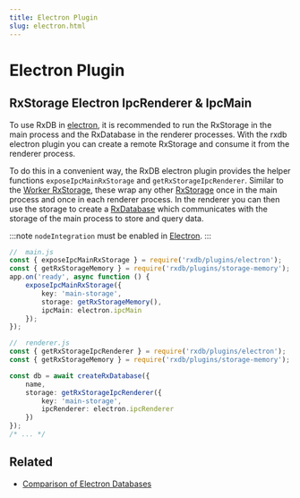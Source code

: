 ```yaml
---
title: Electron Plugin
slug: electron.html
---
```




# Electron Plugin


## RxStorage Electron IpcRenderer & IpcMain


To use RxDB in [electron](./electron-database.md), it is recommended to run the RxStorage in the main process and the RxDatabase in the renderer processes. With the rxdb electron plugin you can create a remote RxStorage and consume it from the renderer process.

To do this in a convenient way, the RxDB electron plugin provides the helper functions `exposeIpcMainRxStorage` and `getRxStorageIpcRenderer`.
Similar to the [Worker RxStorage](./rx-storage-worker.md), these wrap any other [RxStorage](./rx-storage.md) once in the main process and once in each renderer process. In the renderer you can then use the storage to create a [RxDatabase](./rx-database.md) which communicates with the storage of the main process to store and query data.

:::note
`nodeIntegration` must be enabled in [Electron](https://www.electronjs.org/docs/latest/api/browser-window#new-browserwindowoptions).
:::

```ts
//  main.js
const { exposeIpcMainRxStorage } = require('rxdb/plugins/electron');
const { getRxStorageMemory } = require('rxdb/plugins/storage-memory');
app.on('ready', async function () {
    exposeIpcMainRxStorage({
        key: 'main-storage',
        storage: getRxStorageMemory(),
        ipcMain: electron.ipcMain
    });
});
```


```ts
//  renderer.js
const { getRxStorageIpcRenderer } = require('rxdb/plugins/electron');
const { getRxStorageMemory } = require('rxdb/plugins/storage-memory');

const db = await createRxDatabase({
    name,
    storage: getRxStorageIpcRenderer({
        key: 'main-storage',
        ipcRenderer: electron.ipcRenderer
    })
});
/* ... */
```


## Related

- [Comparison of Electron Databases](./electron-database.md)

